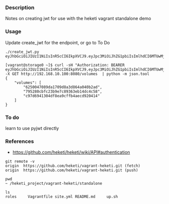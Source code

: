 ### Description

Notes on creating jwt for use with the heketi vagrant standalone demo


### Usage
Update create_jwt for the endpoint, or go to To Do

```
./create_jwt.py
eyJhbGciOiJIUzI1NiIsInR5cCI6IkpXVCJ9.eyJpc3MiOiJhZG1pbiIsImlhdCI6MTUwMjkxNDk3MywicXNoIjoiYzE2MmFjYzkwMjQyNzIxMjBiYWNmZmY3NzA5YzkzMmNjMjUyMzM3ZDBhMzBmYTE1YjAyNTAxMDA2NjY2MmJlYSIsImV4cCI6ODc5MDMwMDEzNzN9.sziyOWtRBtUoXoEPVYAXD6NDExE30Oef5Fz_iBPY574

[vagrant@storage0 ~]$ curl -sH "Authorization: BEARER eyJhbGciOiJIUzI1NiIsInR5cCI6IkpXVCJ9.eyJpc3MiOiJhZG1pbiIsImlhdCI6MTUwMjkxNDk3MywicXNoIjoiYzE2MmFjYzkwMjQyNzIxMjBiYWNmZmY3NzA5YzkzMmNjMjUyMzM3ZDBhMzBmYTE1YjAyNTAxMDA2NjY2MmJlYSIsImV4cCI6ODc5MDMwMDEzNzN9.sziyOWtRBtUoXoEPVYAXD6NDExE30Oef5Fz_iBPY574" -X GET http://192.168.10.100:8080/volumes  | python -m json.tool
{
    "volumes": [
        "6250047089da1709d8a3d864a040b2ad",
        "795280cbfc23b9e7c89363eb14dc4c58",
        "c97d6941304df8ea9cffb4aecd920414"
    ]
}

```
### To do
learn to use pyjwt directly

### References

* https://github.com/heketi/heketi/wiki/API#authentication

```
git remote -v
origin  https://github.com/heketi/vagrant-heketi.git (fetch)
origin  https://github.com/heketi/vagrant-heketi.git (push)

pwd
~ /heketi_project/vagrant-heketi/standalone

ls
roles     Vagrantfile site.yml README.md     up.sh
```
